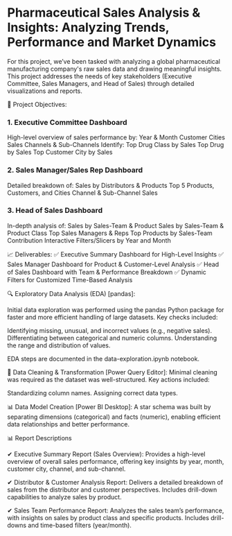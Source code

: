 # Pharmaceutical Sales Analysis & Insights: Analyzing Trends, Performance and Market Dynamics

For this project, we’ve been tasked with analyzing a global pharmaceutical manufacturing company's raw sales data and drawing meaningful insights. This project addresses the needs of key stakeholders (Executive Committee, Sales Managers, and Head of Sales) through detailed visualizations and reports.

📌 Project Objectives:
### 1. Executive Committee Dashboard
High-level overview of sales performance by:
Year & Month
Customer Cities
Sales Channels & Sub-Channels
Identify:
Top Drug Class by Sales
Top Drug by Sales
Top Customer City by Sales

### 2. Sales Manager/Sales Rep Dashboard 
Detailed breakdown of:
Sales by Distributors & Products
Top 5 Products, Customers, and Cities
Channel & Sub-Channel Sales

### 3. Head of Sales Dashboard 
In-depth analysis of:
Sales by Sales-Team & Product
Sales by Sales-Team & Product Class
Top Sales Managers & Reps
Top Products by Sales-Team Contribution
Interactive Filters/Slicers by Year and Month

📈 Deliverables:
✅ Executive Summary Dashboard for High-Level Insights
✅ Sales Manager Dashboard for Product & Customer-Level Analysis
✅ Head of Sales Dashboard with Team & Performance Breakdown
✅ Dynamic Filters for Customized Time-Based Analysis


🔍 Exploratory Data Analysis (EDA) [pandas]:

Initial data exploration was performed using the pandas Python package for faster and more efficient handling of large datasets. Key checks included:

Identifying missing, unusual, and incorrect values (e.g., negative sales).
Differentiating between categorical and numeric columns.
Understanding the range and distribution of values.

EDA steps are documented in the data-exploration.ipynb notebook.


🧹 Data Cleaning & Transformation [Power Query Editor]:
Minimal cleaning was required as the dataset was well-structured. Key actions included:

Standardizing column names.
Assigning correct data types.


📊 Data Model Creation [Power BI Desktop]:
A star schema was built by separating dimensions (categorical) and facts (numeric), enabling efficient data relationships and better performance.


📊 Report Descriptions

✔ Executive Summary Report (Sales Overview):
Provides a high-level overview of overall sales performance, offering key insights by year, month, customer city, channel, and sub-channel.

✔ Distributor & Customer Analysis Report:
Delivers a detailed breakdown of sales from the distributor and customer perspectives. Includes drill-down capabilities to analyze sales by product.

✔ Sales Team Performance Report:
Analyzes the sales team’s performance, with insights on sales by product class and specific products. Includes drill-downs and time-based filters (year/month).


